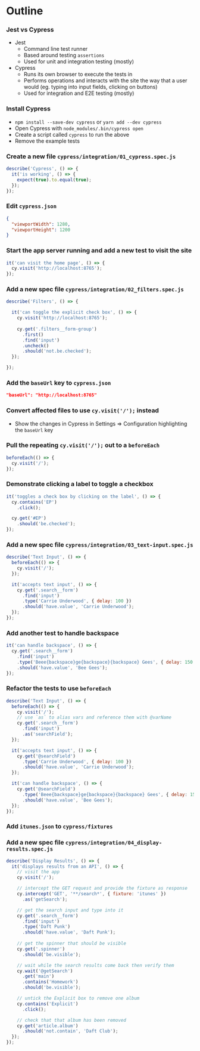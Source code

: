 # Outline

### Jest vs Cypress
* Jest
  * Command line test runner
  * Based around testing `assertions`
  * Used for unit and integration testing (mostly)
* Cypress
  * Runs its own browser to execute the tests in
  * Performs operations and interacts with the site the way that a user would (eg. typing into input fields, clicking on buttons)
  * Used for integration and E2E testing (mostly)

### Install Cypress
* `npm install --save-dev cypress` or `yarn add --dev cypress`
* Open Cypress with `node_modules/.bin/cypress open`
* Create a script called `cypress` to run the above
* Remove the example tests

### Create a new file `cypress/integration/01_cypress.spec.js`

```js
describe('Cypress', () => {
  it('is working', () => {
    expect(true).to.equal(true);
  });
});
```

### Edit `cypress.json`

```json
{
  "viewportWidth": 1280,
  "viewportHeight": 1200
}
```

### Start the app server running and add a new test to visit the site

```js
it('can visit the home page', () => {
  cy.visit('http://localhost:8765');
});
```

### Add a new spec file `cypress/integration/02_filters.spec.js`

```js
describe('Filters', () => {

  it('can toggle the explicit check box', () => {
    cy.visit('http://localhost:8765');
    
    cy.get('.filters__form-group')
      .first()
      .find('input')
      .uncheck()
      .should('not.be.checked');
  });

});
```

### Add the `baseUrl` key to `cypress.json`

```json
"baseUrl": "http://localhost:8765"
```

### Convert affected files to use `cy.visit('/');` instead
* Show the changes in Cypress in Settings => Configuration highlighting the `baseUrl` key

### Pull the repeating `cy.visit('/');` out to a `beforeEach`

```js
beforeEach(() => {
  cy.visit('/');
});
```

### Demonstrate clicking a label to toggle a checkbox

```js
it('toggles a check box by clicking on the label', () => {
  cy.contains('EP')
    .click();

  cy.get('#EP')
    .should('be.checked');
});
```

### Add a new spec file `cypress/integration/03_text-input.spec.js`

```js
describe('Text Input', () => {
  beforeEach(() => {
    cy.visit('/');
  });

  it('accepts text input', () => {
    cy.get('.search__form')
      .find('input')
      .type('Carrie Underwood', { delay: 100 })
      .should('have.value', 'Carrie Underwood');
  });
});
```

### Add another test to handle backspace

```js
it('can handle backspace', () => {
  cy.get('.search__form')
    .find('input')
    .type('Beee{backspace}ge{backspace}{backspace} Gees', { delay: 150 })
    .should('have.value', 'Bee Gees');
});
```

### Refactor the tests to use `beforeEach`

```js
describe('Text Input', () => {
  beforeEach(() => {
    cy.visit('/');
    // use `as` to alias vars and reference them with @varName
    cy.get('.search__form')
      .find('input')
      .as('searchField');
  });

  it('accepts text input', () => {
    cy.get('@searchField')
      .type('Carrie Underwood', { delay: 100 })
      .should('have.value', 'Carrie Underwood');
  });

  it('can handle backspace', () => {
    cy.get('@searchField')
      .type('Beee{backspace}ge{backspace}{backspace} Gees', { delay: 150 })
      .should('have.value', 'Bee Gees');
  });
});
```

### Add `itunes.json` to `cypress/fixtures`

### Add a new spec file `cypress/integration/04_display-results.spec.js`

```js
describe('Display Results', () => {
  it('displays results from an API', () => {
    // visit the app
    cy.visit('/');

    // intercept the GET request and provide the fixture as response
    cy.intercept('GET', '**/search*', { fixture: 'itunes' })
      .as('getSearch');

    // get the search input and type into it
    cy.get('.search__form')
      .find('input')
      .type('Daft Punk')
      .should('have.value', 'Daft Punk');
      
    // get the spinner that should be visible
    cy.get('.spinner')
      .should('be.visible');

    // wait while the search results come back then verify them
    cy.wait('@getSearch')
      .get('main')
      .contains('Homework')
      .should('be.visible');

    // untick the Explicit box to remove one album
    cy.contains('Explicit')
      .click();

    // check that that album has been removed
    cy.get('article.album')
      .should('not.contain', 'Daft Club');
  });
});
```
